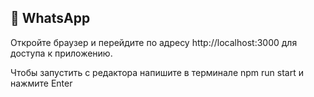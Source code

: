 ## 🚀  WhatsApp

Откройте браузер и перейдите по адресу http://localhost:3000 для доступа к приложению.

Чтобы запустить с редактора напишите в терминале npm run start и нажмите Enter

